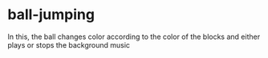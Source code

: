 # ball-jumping
In this, the ball changes color according to the color of the blocks and either plays or stops the background music
